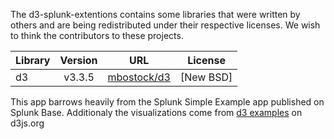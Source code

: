 The d3-splunk-extentions contains some libraries that were written by others and are being redistributed under their respective licenses. We wish to think the contributors to these projects. 

| Library | Version | URL | License |
| ------- |:-------:|:---:|:-------:|
| d3 | v3.3.5 | [mbostock/d3](https://github.com/mbostock/d3) | [New BSD]|

This app barrows heavily from the Splunk Simple Example app published on Splunk Base. Additionaly the visualizations come from [d3 examples] on d3js.org

[d3 examples]: https://github.com/mbostock/d3/wiki/Gallery
